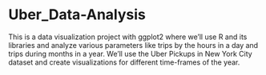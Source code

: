 # Uber_Data-Analysis

This is a data visualization project with ggplot2 where we’ll use R and its libraries and analyze various parameters like trips by the hours in a day and trips during months in a year. We’ll use the Uber Pickups in New York City dataset and create visualizations for different time-frames of the year.
